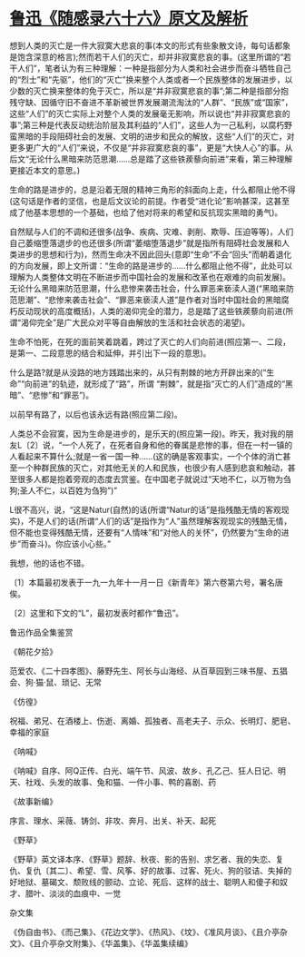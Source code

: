# [鲁迅《随感录六十六》原文及解析](https://www.vrrw.net/wx/6698.html)

想到人类的灭亡是一件大寂寞大悲哀的事(本文的形式有些象散文诗，每句话都象是饱含深意的格言);然而若干人们的灭亡，却并非寂寞悲哀的事。(这里所谓的“若干人们”，笔者认为有三种理解：一种是指部分为人类和社会进步而奋斗牺牲自己的“烈士”和“先驱”，他们的“灭亡”换来整个人类或者一个民族整体的发展进步，以少数的灭亡换来整体的免于灭亡，所以是“并非寂寞悲哀的事”;第二种是指部分抱残守缺、因循守旧不奋进不革新被世界发展潮流淘汰的“人群”、“民族”或“国家”，这些“人们”的灭亡实际上对整个人类的发展毫无影响，所以说也“并非寂寞悲哀的事”;第三种是代表反动统治阶层及其利益的“人们”，这些人为一己私利，以腐朽野蛮黑暗的手段阻碍社会的发展、文明的进步和民众的解放，这些“人们”的灭亡，对更多更广大的“人们”来说，不仅是“并非寂寞悲哀的事”，更是“大快人心”的事。从后文“无论什么黑暗来防范思潮……总是踏了这些铁蒺藜向前进”来看，第三种理解更接近本文的意思。)

生命的路是进步的，总是沿着无限的精神三角形的斜面向上走，什么都阻止他不得(这句话是作者的坚信，也是后文议论的前提。作者受“进化论”影响甚深，这甚至成了他基本思想的一个基础，也给了他对将来的希望和反抗现实黑暗的勇气)。



自然赋与人们的不调和还很多(战争、疾病、灾难、剥削、欺辱、压迫等等)，人们自己萎缩堕落退步的也还很多(所谓“萎缩堕落退步”就是指所有阻碍社会发展和人类进步的思想和行为)，然而生命决不因此回头(意即“生命”不会“回头”而朝着退化的方向发展，即上文所谓：“生命的路是进步的……什么都阻止他不得”，此处可以理解为人类整体文明在不断进步而中国社会的发展和改革也在艰难的向前发展)。无论什么黑暗来防范思潮，什么悲惨来袭击社会，什么罪恶来亵渎人道(“黑暗来防范思潮”、“悲惨来袭击社会”、“罪恶来亵渎人道”是作者对当时中国社会的黑暗腐朽反动现状的高度概括)，人类的渴仰完全的潜力，总是踏了这些铁蒺藜向前进(所谓“渴仰完全”是广大民众对平等自由解放的生活和社会状态的渴望)。

生命不怕死，在死的面前笑着跳着，跨过了灭亡的人们向前进(照应第一、二段，是第一、二段意思的结合和延伸，并引出下一段的意思)。

什么是路?就是从没路的地方践踏出来的，从只有荆棘的地方开辟出来的(“生命”“向前进”的轨迹，就形成了“路”，所谓 “荆棘”，就是指“灭亡的人们”造成的“黑暗”、“悲惨”和“罪恶”)。

以前早有路了，以后也该永远有路(照应第二段)。

人类总不会寂寞，因为生命是进步的，是乐天的(照应第一段)。昨天，我对我的朋友L〔2〕说，“一个人死了，在死者自身和他的眷属是悲惨的事，但在一村一镇的人看起来不算什么;就是一省一国一种……(这的确是客观事实，一个个体的消亡甚至一个种群民族的灭亡，对其他无关的人和民族，也很少有人感到悲哀和触动，甚至很多人都是抱着旁观的态度去赏鉴。在中国老子就说过“天地不仁，以万物为刍狗;圣人不仁，以百姓为刍狗”)”

L很不高兴，说，“这是Natur(自然)的话(所谓“Natur的话”是指残酷无情的客观现实)，不是人们的话(所谓“人们的话”是指作为“人”虽然理解客观现实的残酷无情，但不能也变得残酷无情，还要有“人情味”和“对他人的关怀”，仍然要为“生命的进步”而奋斗)。你应该小心些。”

我想，他的话也不错。

〔1〕本篇最初发表于一九一九年十一月一日《新青年》第六卷第六号，署名唐俟。

〔2〕这里和下文的“L”，最初发表时都作“鲁迅”。

鲁迅作品全集鉴赏

《朝花夕拾》

范爱农、《二十四孝图》、藤野先生、阿长与山海经、从百草园到三味书屋、五猖会、狗·猫·鼠、琐记、无常

《仿徨》

祝福、弟兄、在酒楼上、伤逝、离婚、孤独者、高老夫子、示众、长明灯、肥皂、幸福的家庭

《呐喊》

《呐喊》自序、阿Q正传、白光、端午节、风波、故乡、孔乙己、狂人日记、明天、社戏、头发的故事、兔和猫、一件小事、鸭的喜剧、药

《故事新编》

序言、理水、采薇、铸剑、非攻、奔月、出关、补天、起死

《野草》

《野草》英文译本序、《野草》题辞、秋夜、影的告别、求乞者、我的失恋、复仇、复仇〔其二〕、希望、雪、风筝、好的故事、过客、死火、狗的驳诘、失掉的好地狱、墓碣文、颓败线的颤动、立论、死后、这样的战士、聪明人和傻子和奴才、腊叶、淡淡的血痕中、一觉

杂文集

《伪自由书》、《而己集》、《花边文学》、《热风》、《坟》、《准风月谈》、《且介亭杂文》、《且介亭杂文附集》、《华盖集》、《华盖集续编》

